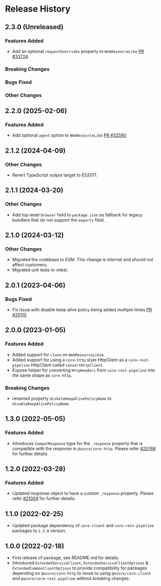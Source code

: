 # Release History

## 2.3.0 (Unreleased)

### Features Added

- Add an optional `requestOverrides` property to `WebResourceLike` [PR #33724](https://github.com/Azure/azure-sdk-for-js/pull/33724).

### Breaking Changes

### Bugs Fixed

### Other Changes

## 2.2.0 (2025-02-06)

### Features Added

- Add optional `agent` option to `WebResourceLike` [PR #32590](https://github.com/Azure/azure-sdk-for-js/pull/32590)

## 2.1.2 (2024-04-09)

### Other Changes

- Revert TypeScript output target to ES2017.

## 2.1.1 (2024-03-20)

### Other Changes

- Add top-level `browser` field to `package.json` as fallback for legacy bundlers that do not support the `exports` field.

## 2.1.0 (2024-03-12)

### Other Changes

- Migrated the codebase to ESM. This change is internal and should not affect customers.
- Migrated unit tests to vitest.

## 2.0.1 (2023-04-06)

### Bugs Fixed

- Fix issue with disable keep alive policy being added multiple times [PR #25110](https://github.com/Azure/azure-sdk-for-js/pull/25110)

## 2.0.0 (2023-01-05)

### Features Added

- Added support for `clone` on `WebResourceLike`s.
- Added support for using a `core-http` style HttpClient as a `core-rest-pipeline` HttpClient called `convertHttpClient`.
- Expose helper for converting `HttpHeaders` from `core-rest-pipeline` into the same shape as `core-http`.

### Breaking Changes

- renamed property `disbaleKeepAlivePolicyName` to `disableKeepAlivePolicyName`

## 1.3.0 (2022-05-05)

### Features Added

- Introduces `CompatResponse` type for the `_response` property that is compatible with the response in `@azure/core-http`. Please refer [#20766](https://github.com/Azure/azure-sdk-for-js/pull/20766) for further details.

## 1.2.0 (2022-03-28)

### Features Added

- Updated response object to have a custom `_response` property. Please refer [#21004](https://github.com/Azure/azure-sdk-for-js/pull/21004) for further details.

## 1.1.0 (2022-02-25)

- Updated package dependency of `core-client` and `core-rest-pipeline` packages to `1.3.0` version.

## 1.0.0 (2022-02-18)

- First release of package, see README.md for details.
- Introduced `ExtendedServiceClient`, `ExtendedServiceClientOptions` & `ExtendedCommonClientOptions` to provide compatibility for packages depending on `@azure/core-http` to move to using `@azure/core-client` and `@azure/core-rest-pipeline` without breaking changes.
